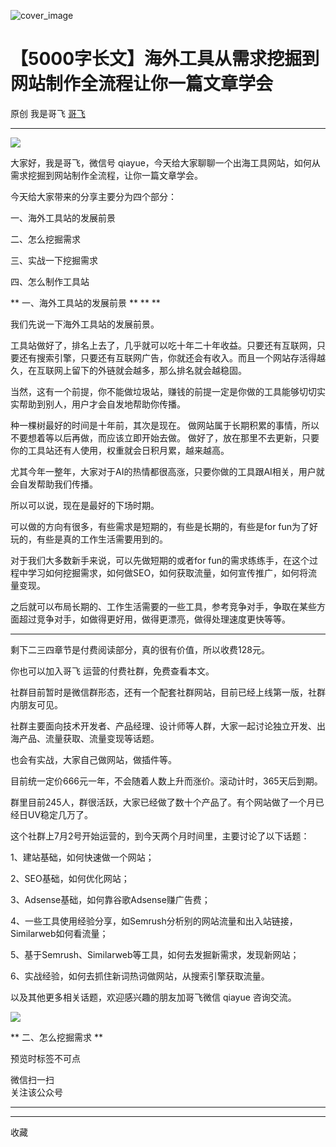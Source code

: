 ![cover_image](https://mmbiz.qpic.cn/sz_mmbiz_jpg/LBrX00GQeicsmX875IGERQUiaxBtDRsRoxlgCq8ggDS1iaCnzS1C0oKiaUd1wYqibIGIn6sB3CO2G4WBZ1aJocs5vTQ/0?wx_fmt=jpeg)

#  【5000字长文】海外工具从需求挖掘到网站制作全流程让你一篇文章学会

原创  我是哥飞  [ 哥飞 ](javascript:void\(0\);)

__ _ _ _ _

![](https://mmbiz.qpic.cn/sz_mmbiz_jpg/LBrX00GQeicsmX875IGERQUiaxBtDRsRoxl0gyibw2PanpaYMpvF4tzZvibfIuTTiaxSTb1qibcdldcbXKzrcsPzAHzQ/640?wx_fmt=jpeg)

  

大家好，我是哥飞，微信号 qiayue，今天给大家聊聊一个出海工具网站，如何从需求挖掘到网站制作全流程，让你一篇文章学会。

今天给大家带来的分享主要分为四个部分：

一、海外工具站的发展前景

二、怎么挖掘需求

三、实战一下挖掘需求

四、怎么制作工具站

  

** 一、海外工具站的发展前景  ** ** **

我们先说一下海外工具站的发展前景。

工具站做好了，排名上去了，几乎就可以吃十年二十年收益。只要还有互联网，只要还有搜索引擎，只要还有互联网广告，你就还会有收入。而且一个网站存活得越久，在互联网上留下的外链就会越多，那么排名就会越稳固。

当然，这有一个前提，你不能做垃圾站，赚钱的前提一定是你做的工具能够切切实实帮助到别人，用户才会自发地帮助你传播。

种一棵树最好的时间是十年前，其次是现在。  做网站属于长期积累的事情，所以不要想着等以后再做，而应该立即开始去做。
做好了，放在那里不去更新，只要你的工具站还有人使用，权重就会日积月累，越来越高。  

尤其今年一整年，大家对于AI的热情都很高涨，只要你做的工具跟AI相关，用户就会自发帮助我们传播。

所以可以说，现在是最好的下场时期。

可以做的方向有很多，有些需求是短期的，有些是长期的，有些是for fun为了好玩的，有些是真的工作生活需要用到的。

对于我们大多数新手来说，可以先做短期的或者for
fun的需求练练手，在这个过程中学习如何挖掘需求，如何做SEO，如何获取流量，如何宣传推广，如何将流量变现。

之后就可以布局长期的、工作生活需要的一些工具，参考竞争对手，争取在某些方面超过竞争对手，如做得更好用，做得更漂亮，做得处理速度更快等等。

* * *

  

剩下二三四章节是付费阅读部分，真的很有价值，所以收费128元。  

你也可以加入哥飞  运营的付费社群，免费查看本文。

社群目前暂时是微信群形态，还有一个配套社群网站，目前已经上线第一版，社群内朋友可见。

社群主要面向技术开发者、产品经理、设计师等人群，大家一起讨论独立开发、出海产品、流量获取、流量变现等话题。

  

也会有实战，大家自己做网站，做插件等。

  

目前统一定价666元一年，不会随着人数上升而涨价。滚动计时，365天后到期。

  

群里目前245人，群很活跃，大家已经做了数十个产品了。有个网站做了一个月已经日UV稳定几万了。

  

这个社群上7月2号开始运营的，到今天两个月时间里，主要讨论了以下话题：

  

1、建站基础，如何快速做一个网站；

  

2、SEO基础，如何优化网站；

  

3、Adsense基础，如何靠谷歌Adsense赚广告费；

  

4、一些工具使用经验分享，如Semrush分析别的网站流量和出入站链接，Similarweb如何看流量；

  

5、基于Semrush、Similarweb等工具，如何去发掘新需求，发现新网站；

  

6、实战经验，如何去抓住新词热词做网站，从搜索引擎获取流量。

  

以及其他更多相关话题，欢迎感兴趣的朋友加哥飞微信 qiayue 咨询交流。

  

![](https://mmbiz.qpic.cn/sz_mmbiz_png/LBrX00GQeicsG8Pro6O9Hu75bIIiafZVPs3qlYeaNNJ1BpqNplEGgibL5m1bcq8a1N1rzoI5lia8aJjtHfgiaAADJJQ/640?wx_fmt=png)  

  

** 二、怎么挖掘需求  **  

预览时标签不可点

微信扫一扫  
关注该公众号





****



****



  收藏

